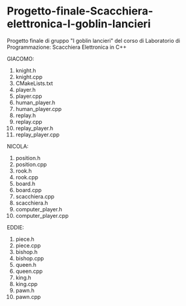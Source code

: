 # Progetto-finale-Scacchiera-elettronica-I-goblin-lancieri

Progetto finale di gruppo "I goblin lancieri" del corso di Laboratorio di Programmazione: Scacchiera Elettronica in C++

GIACOMO:

1. knight.h
1. knight.cpp
1. CMakeLists.txt
1. player.h
1. player.cpp
1. human_player.h
1. human_player.cpp
1. replay.h
1. replay.cpp
1. replay_player.h
1. replay_player.cpp

NICOLA:

1. position.h
1. position.cpp
1. rook.h
1. rook.cpp
1. board.h
1. board.cpp
1. scacchiera.cpp
1. scacchiera.h
1. computer_player.h
1. computer_player.cpp

EDDIE:

1. piece.h
1. piece.cpp
1. bishop.h
1. bishop.cpp
1. queen.h
1. queen.cpp
1. king.h
1. king.cpp
1. pawn.h
1. pawn.cpp
